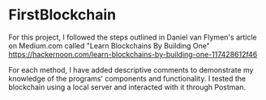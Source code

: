 # FirstBlockchain

For this project, I followed the steps outlined in Daniel van Flymen's article on Medium.com called "Learn Blockchains By Building One"
https://hackernoon.com/learn-blockchains-by-building-one-117428612f46

For each method, I have added descriptive comments to demonstrate my knowledge of the programs' components and functionality. I tested the blockchain using a local server and interacted with it through Postman.

